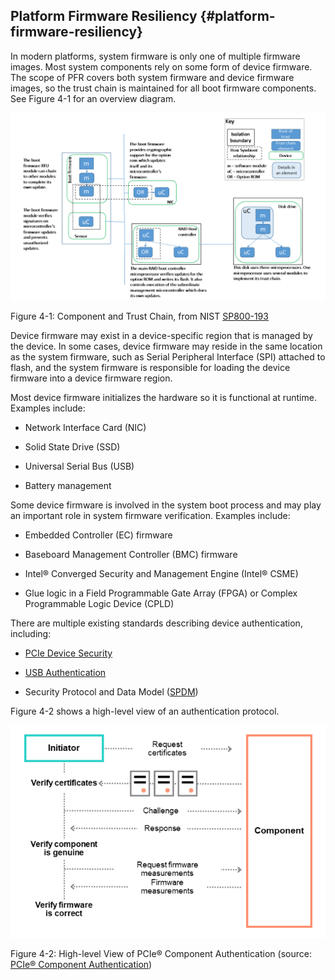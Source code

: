 ## Platform Firmware Resiliency {#platform-firmware-resiliency}

In modern platforms, system firmware is only one of multiple firmware images. Most system components rely on some form of device firmware. The scope of PFR covers both system firmware and device firmware images, so the trust chain is maintained for all boot firmware components. See Figure 4-1 for an overview diagram.

![](media/image14.png)

Figure 4-1: Component and Trust Chain, from NIST [SP800-193](https://nvlpubs.nist.gov/nistpubs/SpecialPublications/NIST.SP.800-193.pdf)

Device firmware may exist in a device-specific region that is managed by the device. In some cases, device firmware may reside in the same location as the system firmware, such as Serial Peripheral Interface (SPI) attached to flash, and the system firmware is responsible for loading the device firmware into a device firmware region.

Most device firmware initializes the hardware so it is functional at runtime. Examples include:

*   Network Interface Card (NIC)

*   Solid State Drive (SSD)

*   Universal Serial Bus (USB)

*   Battery management

Some device firmware is involved in the system boot process and may play an important role in system firmware verification. Examples include:

*   Embedded Controller (EC) firmware

*   Baseboard Management Controller (BMC) firmware

*   Intel® Converged Security and Management Engine (Intel® CSME)

*   Glue logic in a Field Programmable Gate Array (FPGA) or Complex Programmable Logic Device (CPLD)

There are multiple existing standards describing device authentication, including:

*   [PCIe Device Security](https://www.intel.com/content/www/us/en/io/pci-express/pcie-device-security-enhancements-spec.html)

*   [USB Authentication](https://www.usb.org/document-library/usb-authentication-specification-rev-10-ecn-and-errata-through-january-7-2019)

*   Security Protocol and Data Model ([SPDM](https://www.dmtf.org/sites/default/files/standards/documents/DSP0274_0.9.0a.pdf))

Figure 4-2 shows a high-level view of an authentication protocol.

![](media/image15.png)

Figure 4-2: High-level View of PCIe® Component Authentication (source: [PCIe® Component Authentication](https://pcisig.com/pcie%C2%AE-component-authentication))